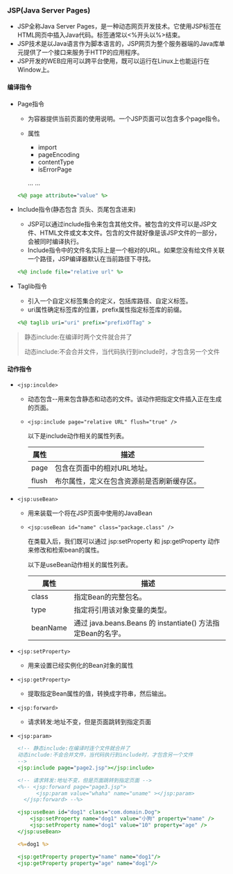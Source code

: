 ### JSP(Java Server Pages)

* JSP全称Java Server  Pages，是一种动态网页开发技术。它使用JSP标签在HTML网页中插入Java代码。标签通常以<%开头以%>结束。
* JSP技术是以Java语言作为脚本语言的，JSP网页为整个服务器端的Java库单元提供了一个接口来服务于HTTP的应用程序。
* JSP开发的WEB应用可以跨平台使用，既可以运行在Linux上也能运行在Window上。

#### 编译指令

* Page指令

  * 为容器提供当前页面的使用说明。一个JSP页面可以包含多个page指令。

  * 属性

    * import
    * pageEncoding
    * contentType
    * isErrorPage

    ... ...

  ```jsp
  <%@ page attribute="value" %>
  ```

* Include指令(静态包含  页头、页尾包含进来)

  * JSP可以通过include指令来包含其他文件。被包含的文件可以是JSP文件、HTML文件或文本文件。包含的文件就好像是该JSP文件的一部分，会被同时编译执行。
  * Include指令中的文件名实际上是一个相对的URL。如果您没有给文件关联一个路径，JSP编译器默认在当前路径下寻找。

  ```jsp
  <%@ include file="relative url" %>
  ```

* Taglib指令

  * 引入一个自定义标签集合的定义，包括库路径、自定义标签。
  * uri属性确定标签库的位置，prefix属性指定标签库的前缀。

  ```jsp
  <%@ taglib uri="uri" prefix="prefixOfTag" >
  ```

> 静态include:在编译时两个文件就合并了
>
> 动态include:不会合并文件，当代码执行到include时，才包含另一个文件

#### 动作指令

* `<jsp:inculde>`

  * 动态包含--用来包含静态和动态的文件。该动作把指定文件插入正在生成的页面。

  * ```
    <jsp:include page="relative URL" flush="true" />
    ```

    以下是include动作相关的属性列表。

    | 属性  | 描述                                       |
    | ----- | ------------------------------------------ |
    | page  | 包含在页面中的相对URL地址。                |
    | flush | 布尔属性，定义在包含资源前是否刷新缓存区。 |

* `<jsp:useBean>`

  * 用来装载一个将在JSP页面中使用的JavaBean

  * ```
    <jsp:useBean id="name" class="package.class" />
    ```

    在类载入后，我们既可以通过 jsp:setProperty 和 jsp:getProperty 动作来修改和检索bean的属性。 

    以下是useBean动作相关的属性列表。

    | 属性     | 描述                                                        |
    | -------- | ----------------------------------------------------------- |
    | class    | 指定Bean的完整包名。                                        |
    | type     | 指定将引用该对象变量的类型。                                |
    | beanName | 通过 java.beans.Beans 的 instantiate() 方法指定Bean的名字。 |

* `<jsp:setProperty>`

  * 用来设置已经实例化的Bean对象的属性

* `<jsp:getProperty>`

  * 提取指定Bean属性的值，转换成字符串，然后输出。

* `<jsp:forward>`

  * 请求转发:地址不变，但是页面跳转到指定页面

* `<jsp:param>`

  ```jsp
  <!-- 静态include:在编译时连个文件就合并了
  动态include:不会合并文件，当代码执行到include时，才包含另一个文件 
  -->
  <jsp:include page="page2.jsp"></jsp:include>
  
  <!-- 请求转发:地址不变，但是页面跳转到指定页面 -->
  <%-- <jsp:forward page="page3.jsp">
  		<jsp:param value="whaha" name="uname" ></jsp:param>
  	</jsp:forward> --%>
  
  <jsp:useBean id="dog1" class="com.domain.Dog">
      <jsp:setProperty name="dog1" value="小狗" property="name" />
      <jsp:setProperty name="dog1" value="10" property="age" />
  </jsp:useBean>
  
  <%=dog1 %>
  
  <jsp:getProperty property="name" name="dog1"/>
  <jsp:getProperty property="age" name="dog1"/>
  ```


